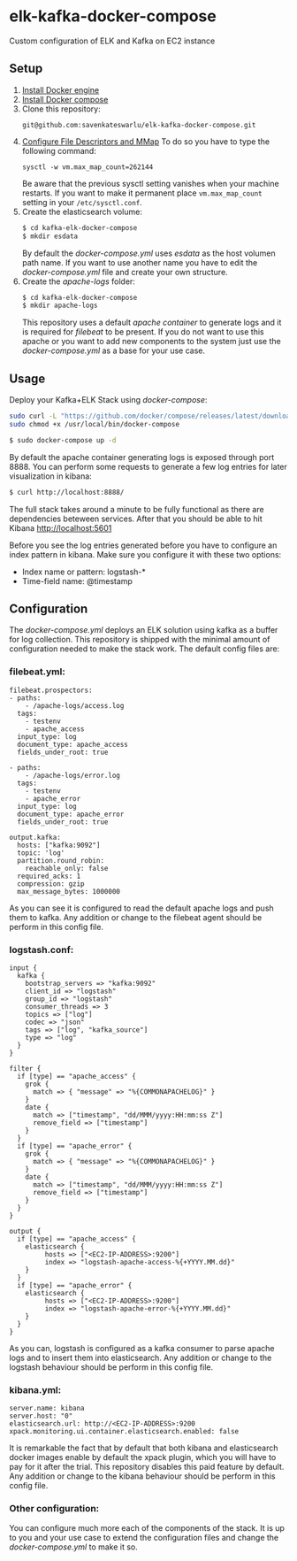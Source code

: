 # elk-kafka-docker-compose
Custom configuration of ELK and Kafka on EC2 instance
## Setup

1.  [Install Docker engine](https://docs.docker.com/engine/installation/)
2.  [Install Docker compose](https://docs.docker.com/compose/install/)
3.  Clone this repository:
    ```
    git@github.com:savenkateswarlu/elk-kafka-docker-compose.git
    ```
4. [Configure File Descriptors and MMap](https://www.elastic.co/guide/en/elasticsearch/guide/current/_file_descriptors_and_mmap.html)
To do so you have to type the following command:
    ```
    sysctl -w vm.max_map_count=262144
    ```
    Be aware that the previous sysctl setting vanishes when your machine restarts.
    If you want to make it permanent place `vm.max_map_count` setting in your `/etc/sysctl.conf`.
5. Create the elasticsearch volume:
    ```bash
    $ cd kafka-elk-docker-compose
    $ mkdir esdata
    ```
    By default the *docker-compose.yml* uses *esdata* as the host volumen path name. If you want to use another name you have to edit the *docker-compose.yml* file and create your own structure.
6. Create the *apache-logs* folder:
    ```bash
    $ cd kafka-elk-docker-compose
    $ mkdir apache-logs
    ```
    This repository uses a default *apache container* to generate logs and it is required for *filebeat* to be present. If you do not want to use this apache or you want to add new components to the system just use the *docker-compose.yml* as a base for your use case.

## Usage

Deploy your Kafka+ELK Stack using *docker-compose*:
```bash
sudo curl -L "https://github.com/docker/compose/releases/latest/download/docker-compose-$(uname -s)-$(uname -m)" -o /usr/local/bin/docker-compose
sudo chmod +x /usr/local/bin/docker-compose
```

```bash
$ sudo docker-compose up -d
```
By default the apache container generating logs is exposed through port 8888. You can perform some requests to generate a few log entries for later visualization in kibana:

``` bash
$ curl http://localhost:8888/
```

The full stack takes around a minute to be fully functional as there are dependencies beteween services.
After that you should be able to hit Kibana [http://localhost:5601](http://localhost:5601)

Before you see the log entries generated before you have to configure an index pattern in kibana. Make sure you configure it with these two options:
* Index name or pattern: logstash-*
* Time-field name: @timestamp

## Configuration
The *docker-compose.yml* deploys an ELK solution using kafka as a buffer for log collection. This repository is shipped with the minimal amount of configuration needed to make the stack work. The default config files are:
### filebeat.yml:
```
filebeat.prospectors:
- paths:
    - /apache-logs/access.log
  tags:
    - testenv
    - apache_access
  input_type: log
  document_type: apache_access
  fields_under_root: true

- paths:
    - /apache-logs/error.log
  tags:
    - testenv
    - apache_error
  input_type: log
  document_type: apache_error
  fields_under_root: true

output.kafka:
  hosts: ["kafka:9092"]
  topic: 'log'
  partition.round_robin:
    reachable_only: false
  required_acks: 1
  compression: gzip
  max_message_bytes: 1000000
```
As you can see it is configured to read the default apache logs and push them to kafka. Any addition or change to the filebeat agent should be perform in this config file.

### logstash.conf:
```
input {
  kafka {
    bootstrap_servers => "kafka:9092"
    client_id => "logstash"
    group_id => "logstash"
    consumer_threads => 3
    topics => ["log"]
    codec => "json"
    tags => ["log", "kafka_source"]
    type => "log"
  }
}

filter {
  if [type] == "apache_access" {
    grok {
      match => { "message" => "%{COMMONAPACHELOG}" }
    }
    date {
      match => ["timestamp", "dd/MMM/yyyy:HH:mm:ss Z"]
      remove_field => ["timestamp"]
    }
  }
  if [type] == "apache_error" {
    grok {
      match => { "message" => "%{COMMONAPACHELOG}" }
    }
    date {
      match => ["timestamp", "dd/MMM/yyyy:HH:mm:ss Z"]
      remove_field => ["timestamp"]
    }
  }
}

output {
  if [type] == "apache_access" {
    elasticsearch {
         hosts => ["<EC2-IP-ADDRESS>:9200"]
         index => "logstash-apache-access-%{+YYYY.MM.dd}"
    }
  }
  if [type] == "apache_error" {
    elasticsearch {
         hosts => ["<EC2-IP-ADDRESS>:9200"]
         index => "logstash-apache-error-%{+YYYY.MM.dd}"
    }
  }
}
```
As you can, logstash is configured as a kafka consumer to parse apache logs and to insert them into elasticsearch. Any addition or change to the logstash behaviour should be perform in this config file.

### kibana.yml:
```
server.name: kibana
server.host: "0"
elasticsearch.url: http://<EC2-IP-ADDRESS>:9200
xpack.monitoring.ui.container.elasticsearch.enabled: false
```

It is remarkable the fact that by default that both kibana and elasticsearch docker images enable by default the xpack plugin, which you will have to pay for it after the trial. This repository disables this paid feature by default. Any addition or change to the kibana behaviour should be perform in this config file.

### Other configuration:
You can configure much more each of the components of the stack. It is up to you and your use case to extend the configuration files and change the *docker-compose.yml* to make it so.

